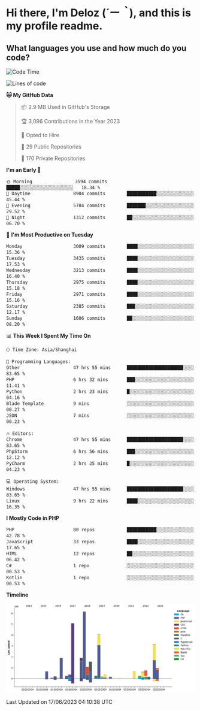 # **Hi there, I'm Deloz (*´ー｀*), and this is my profile readme.**

## **What languages you use and how much do you code?**

<!--START_SECTION:waka-->
![Code Time](http://img.shields.io/badge/Code%20Time-1%2C712%20hrs%2027%20mins-blue)

![Lines of code](https://img.shields.io/badge/From%20Hello%20World%20I%27ve%20Written-31.1%20million%20lines%20of%20code-blue)

**🐱 My GitHub Data** 

> 📦 2.9 MB Used in GitHub's Storage 
 > 
> 🏆 3,096 Contributions in the Year 2023
 > 
> 💼 Opted to Hire
 > 
> 📜 29 Public Repositories 
 > 
> 🔑 170 Private Repositories 
 > 
**I'm an Early 🐤** 

```text
🌞 Morning                3594 commits        █████░░░░░░░░░░░░░░░░░░░░   18.34 % 
🌆 Daytime                8904 commits        ███████████░░░░░░░░░░░░░░   45.44 % 
🌃 Evening                5784 commits        ███████░░░░░░░░░░░░░░░░░░   29.52 % 
🌙 Night                  1312 commits        ██░░░░░░░░░░░░░░░░░░░░░░░   06.70 % 
```
📅 **I'm Most Productive on Tuesday** 

```text
Monday                   3009 commits        ████░░░░░░░░░░░░░░░░░░░░░   15.36 % 
Tuesday                  3435 commits        ████░░░░░░░░░░░░░░░░░░░░░   17.53 % 
Wednesday                3213 commits        ████░░░░░░░░░░░░░░░░░░░░░   16.40 % 
Thursday                 2975 commits        ████░░░░░░░░░░░░░░░░░░░░░   15.18 % 
Friday                   2971 commits        ████░░░░░░░░░░░░░░░░░░░░░   15.16 % 
Saturday                 2385 commits        ███░░░░░░░░░░░░░░░░░░░░░░   12.17 % 
Sunday                   1606 commits        ██░░░░░░░░░░░░░░░░░░░░░░░   08.20 % 
```


📊 **This Week I Spent My Time On** 

```text
🕑︎ Time Zone: Asia/Shanghai

💬 Programming Languages: 
Other                    47 hrs 55 mins      █████████████████████░░░░   83.65 % 
PHP                      6 hrs 32 mins       ███░░░░░░░░░░░░░░░░░░░░░░   11.41 % 
Python                   2 hrs 23 mins       █░░░░░░░░░░░░░░░░░░░░░░░░   04.16 % 
Blade Template           9 mins              ░░░░░░░░░░░░░░░░░░░░░░░░░   00.27 % 
JSON                     7 mins              ░░░░░░░░░░░░░░░░░░░░░░░░░   00.23 % 

🔥 Editors: 
Chrome                   47 hrs 55 mins      █████████████████████░░░░   83.65 % 
PhpStorm                 6 hrs 56 mins       ███░░░░░░░░░░░░░░░░░░░░░░   12.12 % 
PyCharm                  2 hrs 25 mins       █░░░░░░░░░░░░░░░░░░░░░░░░   04.23 % 

💻 Operating System: 
Windows                  47 hrs 55 mins      █████████████████████░░░░   83.65 % 
Linux                    9 hrs 22 mins       ████░░░░░░░░░░░░░░░░░░░░░   16.35 % 
```

**I Mostly Code in PHP** 

```text
PHP                      80 repos            ███████████░░░░░░░░░░░░░░   42.78 % 
JavaScript               33 repos            ████░░░░░░░░░░░░░░░░░░░░░   17.65 % 
HTML                     12 repos            ██░░░░░░░░░░░░░░░░░░░░░░░   06.42 % 
C#                       1 repo              ░░░░░░░░░░░░░░░░░░░░░░░░░   00.53 % 
Kotlin                   1 repo              ░░░░░░░░░░░░░░░░░░░░░░░░░   00.53 % 
```



**Timeline**

![Lines of Code chart](https://raw.githubusercontent.com/deloz/deloz/main/assets/bar_graph.png)


 Last Updated on 17/06/2023 04:10:38 UTC
<!--END_SECTION:waka-->
